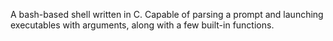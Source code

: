 A bash-based shell written in C. Capable of parsing a prompt and launching executables with arguments, along with a few built-in functions.
